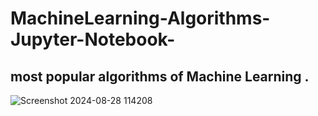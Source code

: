 # MachineLearning-Algorithms-Jupyter-Notebook-

most popular algorithms of  Machine Learning .
-----------------------------------------------------
![Screenshot 2024-08-28 114208](https://github.com/user-attachments/assets/0d43d380-e3f6-4426-9994-9aa048be93d7 )
